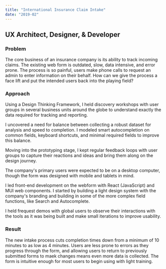 ```yaml
---
title: "International Insurance Claim Intake"
date: "2019-02"
---
```


## UX Architect, Designer, & Developer

### Problem

The core business of an insurance company is its ability to track incoming claims. The existing web form is outdated, slow, data intensive, and error prone. The process is so painful, users make phone calls to request an admin to enter information on their behalf. How can we give the process a face lift and put the intended users back into the playing field?

### Approach

Using a Design Thinking Framework, I held discovery workshops with user groups in several business units around the globe to understand exactly the data required for tracking and reporting.

I uncovered a need for balance between collecting a robust dataset for analysis and speed to completion. I modeled smart autocompletion on common fields, keyboard shortcuts, and minimal required fields to improve this balance.

Moving into the prototyping stage, I kept regular feedback loops with user groups to capture their reactions and ideas and bring them along on the design journey.

The company's primary users were expected to be on a desktop computer, though the form was designed with mobile and tablets in mind.

I led front-end development on the webform with React (JavaScript) and MUI web components. I started by building a light design system with the company's branding and building in some of the more complex field functions, like Search and Autocomplete.

I held frequest demos with global users to observe their interactions with the tools as it was being built and make small iterations to improve usability.

### Result

The new intake process cuts completion times down from a minimum of 10 minutes to as low as 4 minutes. Users are less prone to errors as they progress through the form, and allowing users to return to previously submitted forms to maek changes means even more data is collected. The form is intuitive enough for most users to begin using with light training.